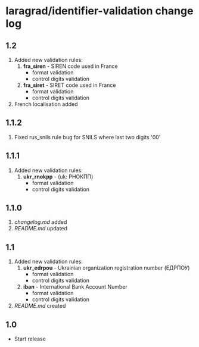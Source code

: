 # laragrad/identifier-validation change log

## 1.2

1. Added new validation rules:
    1. **fra_siren** - SIREN code used in France
        * format validation
        * control digits validation 
    2. **fra_siret** - SIRET code used in France
        * format validation
        * control digits validation
2. French localisation added 

## 1.1.2

1. Fixed rus_snils rule bug for SNILS where last two digits '00'

## 1.1.1

1. Added new validation rules:
    1. **ukr_rnokpp** - (uk: РНОКПП)
        * format validation
        * control digits validation 

## 1.1.0

1. *changelog.md* added
2. *README.md* updated

## 1.1

1. Added new validation rules:
    1. **ukr_edrpou** - Ukrainian organization registration number (ЕДРПОУ)
        * format validation
        * control digits validation 
    2. **iban** - International Bank Account Number
        * format validation
        * control digits validation 
2. *README.md* created

## 1.0

* Start release
